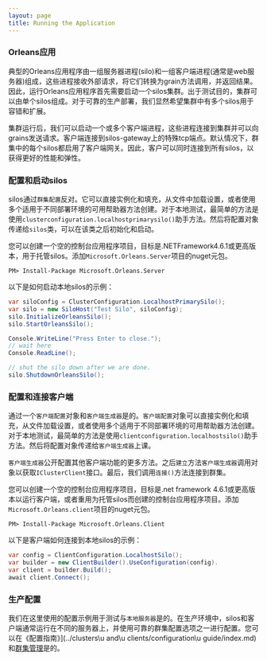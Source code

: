 ```yaml
---
layout: page
title: Running the Application
---
```


### Orleans应用

典型的Orleans应用程序由一组服务器进程(silo)和一组客户端进程(通常是web服务器)组成，这些进程接收外部请求，将它们转换为grain方法调用，并返回结果。因此，运行Orleans应用程序首先需要启动一个silos集群。出于测试目的，集群可以由单个silos组成。对于可靠的生产部署，我们显然希望集群中有多个silos用于容错和扩展。

集群运行后，我们可以启动一个或多个客户端进程，这些进程连接到集群并可以向grains发送请求。客户端连接到silos-gateway上的特殊tcp端点。默认情况下，群集中的每个silos都启用了客户端网关。因此，客户可以同时连接到所有silos，以获得更好的性能和弹性。

### 配置和启动silos

silos通过`群集配置`反对。它可以直接实例化和填充，从文件中加载设置，或者使用多个适用于不同部署环境的可用帮助器方法创建。对于本地测试，最简单的方法是使用`clusterconfiguration.localhostprimarysilo()`助手方法。然后将配置对象传递给`silos`类，可以在该类之后初始化和启动。

您可以创建一个空的控制台应用程序项目，目标是.NETFramework4.6.1或更高版本，用于托管silos。添加`Microsoft.Orleans.Server`项目的nuget元包。

```
PM> Install-Package Microsoft.Orleans.Server
```

以下是如何启动本地silos的示例：

```csharp
var siloConfig = ClusterConfiguration.LocalhostPrimarySilo(); 
var silo = new SiloHost("Test Silo", siloConfig); 
silo.InitializeOrleansSilo(); 
silo.StartOrleansSilo();

Console.WriteLine("Press Enter to close."); 
// wait here
Console.ReadLine(); 

// shut the silo down after we are done.
silo.ShutdownOrleansSilo();
```

### 配置和连接客户端

通过一个`客户端配置`对象和`客户端生成器`是的。`客户端配置`对象可以直接实例化和填充，从文件加载设置，或者使用多个适用于不同部署环境的可用帮助器方法创建。对于本地测试，最简单的方法是使用`clientconfiguration.localhostsilo()`助手方法。然后将配置对象传递给`客户端生成器`上课。

`客户端生成器`公开配置其他客户端功能的更多方法。之后`建立`方法`客户端生成器`调用对象以获取`IClusterClient`接口。最后，我们调用`连接()`方法连接到群集。

您可以创建一个空的控制台应用程序项目，目标是.net framework 4.6.1或更高版本以运行客户端，或者重用为托管silos而创建的控制台应用程序项目。添加`Microsoft.Orleans.client`项目的nuget元包。

```
PM> Install-Package Microsoft.Orleans.Client
```

以下是客户端如何连接到本地silos的示例：

```csharp
var config = ClientConfiguration.LocalhostSilo();
var builder = new ClientBuilder().UseConfiguration(config).
var client = builder.Build();
await client.Connect();
```

### 生产配置

我们在这里使用的配置示例用于测试与`本地服务器`是的。在生产环境中，silos和客户端通常运行在不同的服务器上，并使用可靠的群集配置选项之一进行配置。您可以在《配置指南》](../clusters\\u and\\u clients/configuration\\u guide/index.md)和[群集管理](../implementation/cluster_management.md)是的。
